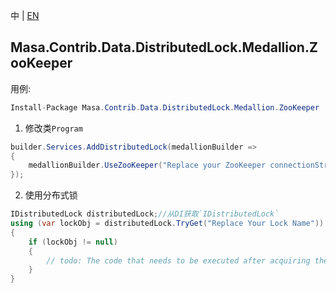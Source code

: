 中 | [EN](README.md)

## Masa.Contrib.Data.DistributedLock.Medallion.ZooKeeper

用例:

```c#
Install-Package Masa.Contrib.Data.DistributedLock.Medallion.ZooKeeper
```

1. 修改类`Program`

``` C#
builder.Services.AddDistributedLock(medallionBuilder =>
{
    medallionBuilder.UseZooKeeper("Replace your ZooKeeper connectionString");
});
```

2. 使用分布式锁

``` C#
IDistributedLock distributedLock;//从DI获取`IDistributedLock`
using (var lockObj = distributedLock.TryGet("Replace Your Lock Name"))
{
    if (lockObj != null)
    {
        // todo: The code that needs to be executed after acquiring the distributed lock
    }
}
```

